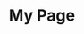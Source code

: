 ---
title: My Page
type: landing

sections:
  - block: features
    content:
      title: "Amazing Features"
      text: "Discover what makes our platform special"
      items:
        - name: "Working Papers"
        - name: "Easy to Use"
          description: "Intuitive interface that anyone can master"
        - name: "Secure"
          description: "[PDF](/uploads/Gilch-etal-2025-AsympOccObs.pdf) "
    design:
      columns: "3"
      background:
        color: "gray-50"
  - block: features
    content:
      title: "Working Papers"
      text: "Discover what makes our platform special"
      items:
        - name: "Working Papers"
        - name: "Easy to Use"
          description: "Intuitive interface that anyone can master"
    design:
      columns: "2"
      background:
        color: "gray-50"
---